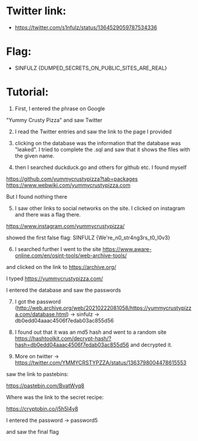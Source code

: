 # Twitter link:

- https://twitter.com/s1nfulz/status/1364529059787534336

# Flag:

- SINFULZ {DUMPED_SECRETS_ON_PUBLIC_SITES_ARE_REAL}

# Tutorial:

1) First, I entered the phrase on Google

"Yummy Crusty Pizza" and saw Twitter

2) I read the Twitter entries and saw the link to the page I provided

3) clicking on the database was the information that the database was "leaked". I tried to complete the .sql and saw that it shows the files with the given name.

4) then I searched duckduck.go and others for github etc. I found myself

https://github.com/yummycrustypizza?tab=packages
https://www.webwiki.com/yummycrustypizza.com

But I found nothing there

5) I saw other links to social networks on the site. I clicked on instagram and there was a flag there.

https://www.instagram.com/yummycrustypizza/

showed the first false flag: SINFULZ {We're_n0_str4ng3rs_t0_l0v3}

6) I searched further I went to the site
https://www.aware-online.com/en/osint-tools/web-archive-tools/

and clicked on the link to https://archive.org/

I typed https://yummycrustypizza.com/

I entered the database and saw the passwords

7) I got the password (http://web.archive.org/web/20210222081058/https://yummycrustypizza.com/database.html) -> sinfulz -> db0edd04aaac4506f7edab03ac855d56

8) I found out that it was an md5 hash and went to a random site https://hashtoolkit.com/decrypt-hash/?hash=db0edd04aaac4506f7edab03ac855d56 and decrypted it.

9) More on twitter -> https://twitter.com/YMMYCRSTYPZZA/status/1363798004478615553

saw the link to pastebins:

https://pastebin.com/BvatWyq8

Where was the link to the secret recipe:

https://cryptobin.co/j5h5l4y8

I entered the password -> password5

and saw the final flag